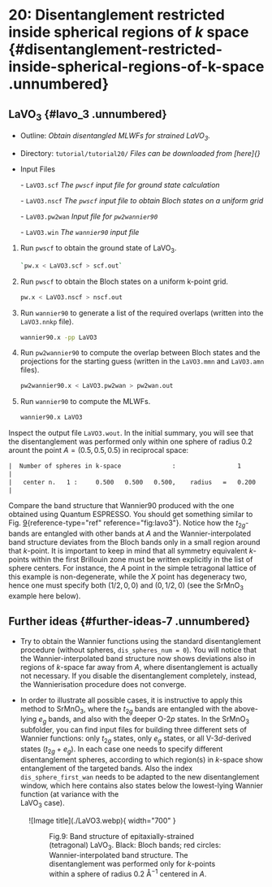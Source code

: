 # 20: Disentanglement restricted inside spherical regions of $k$ space {#disentanglement-restricted-inside-spherical-regions-of-k-space .unnumbered}

## LaVO$_3$ {#lavo_3 .unnumbered}

-   Outline: *Obtain disentangled MLWFs for strained LaVO$_3$.*

-   Directory: `tutorial/tutorial20/` *Files can be downloaded from [here]{}*

-   Input Files

    \-    `LaVO3.scf` *The `pwscf` input file for ground
        state calculation*

    \-    `LaVO3.nscf` *The `pwscf` input file to obtain
        Bloch states on a uniform grid*

    \-    `LaV03.pw2wan` *Input file for `pw2wannier90`*

    \-    `LaVO3.win` *The `wannier90` input file*

1.  Run `pwscf` to obtain the ground state of LaVO$_3$.

    ```bash title="Terminal"
    `pw.x < LaVO3.scf > scf.out`

2.  Run `pwscf` to obtain the Bloch states on a uniform
    k-point grid.

    ```bash title="Terminal"
    pw.x < LaVO3.nscf > nscf.out
    ```

3.  Run `wannier90` to generate a list of the required overlaps (written
    into the `LaVO3.nnkp` file).

    ```bash title="Terminal"
    wannier90.x -pp LaVO3
    ```

4.  Run `pw2wannier90` to compute the overlap between Bloch states and
    the projections for the starting guess (written in the `LaVO3.mmn`
    and `LaVO3.amn` files).

    ```bash title="Terminal"
    pw2wannier90.x < LaVO3.pw2wan > pw2wan.out
    ```

5.  Run `wannier90` to compute the MLWFs.

    ```bash title="Terminal"
    wannier90.x LaVO3
    ``` 

Inspect the output file `LaVO3.wout`. In the initial summary, you will
see that the disentanglement was performed only within one sphere of
radius 0.2 arount the point $A=(0.5, 0.5, 0.5)$ in reciprocal space:

```vi title="Output file"
|  Number of spheres in k-space              :                 1             |
|   center n.   1 :     0.500   0.500   0.500,    radius   =   0.200         |
```

Compare the band structure that Wannier90 produced with the one obtained
using Quantum ESPRESSO. You should get something similar to
Fig. [9](#fig:lavo3){reference-type="ref" reference="fig:lavo3"}. Notice
how the $t_{2g}$-bands are entangled with other bands at $A$ and the
Wannier-interpolated band structure deviates from the Bloch bands only
in a small region around that $k$-point. It is important to keep in mind
that all symmetry equivalent $k$-points within the first Brillouin zone
must be written explicitly in the list of sphere centers. For instance,
the $A$ point in the simple tetragonal lattice of this example is
non-degenerate, while the $X$ point has degeneracy two, hence one must
specify both $(1/2,0,0)$ and $(0,1/2,0)$ (see the SrMnO$_3$ example here
below).

## Further ideas {#further-ideas-7 .unnumbered}

-   Try to obtain the Wannier functions using the standard
disentanglement procedure (without spheres, `dis_spheres_num = 0`).
You will notice that the Wannier-interpolated band structure now
shows deviations also in regions of $k$-space far away from $A$,
where disentanglement is actually not necessary. If you disable the
disentanglement completely, instead, the Wannierisation procedure
does not converge.

-   In order to illustrate all possible cases, it is instructive to
apply this method to SrMnO$_3$, where the $t_{2g}$ bands are
entangled with the above-lying $e_g$ bands, and also with the deeper
O-$2p$ states. In the SrMnO$_3$ subfolder, you can find input files
for building three different sets of Wannier functions: only
$t_{2g}$ states, only $e_g$ states, or all V-$3d$-derived states
($t_{2g} + e_g$). In each case one needs to specify different
disentanglement spheres, according to which region(s) in $k$-space
show entanglement of the targeted bands. Also the index
`dis_sphere_first_wan` needs to be adapted to the new
disentanglement window, which here contains also states below the
lowest-lying Wannier function (at variance with the<br> LaVO$_3$ case).



<figure markdown="span">
![Image title](./LaVO3.webp){ width="700" }
<figure id="fig:lavo3">
<figcaption> Fig.9: Band structure of epitaxially-strained (tetragonal)
LaVO<sub>3</sub>. Black: Bloch bands;
red circles: Wannier-interpolated band structure. The disentanglement
was performed only for <em>k</em>-points within a sphere of radius
0.2 &#8491<sup>−1</sup> centered in <em>A</em>.</figcaption>
</figure>


